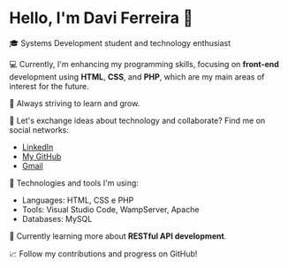 # Hello, I'm Davi Ferreira 👋

🎓 Systems Development student and technology enthusiast

💻 Currently, I'm enhancing my programming skills, focusing on **front-end** development using **HTML**, **CSS**, and **PHP**, which are my main areas of interest for the future.

🚀 Always striving to learn and grow.

🔗 Let's exchange ideas about technology and collaborate? Find me on social networks:

- [LinkedIn](https://www.linkedin.com/in/davi-ferreira-dev/)
- [My GitHub](https://github.com/davi-dev)
- [Gmail](mailto:fdavi07@gmail.com)

🔧 Technologies and tools I'm using:
- Languages: HTML, CSS e PHP
- Tools: Visual Studio Code, WampServer, Apache
- Databases: MySQL

🌱 Currently learning more about **RESTful API development**.

📈 Follow my contributions and progress on GitHub!
